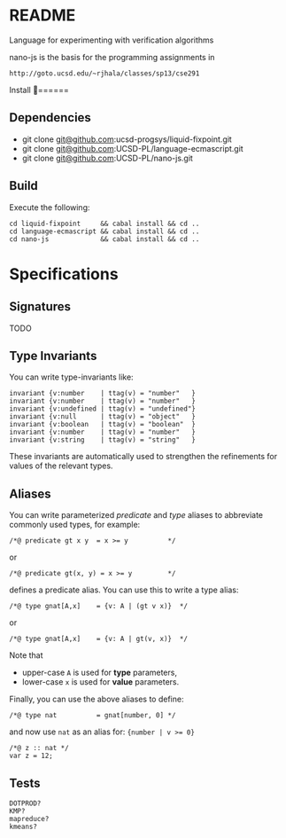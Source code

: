 README
=======

Language for experimenting with verification algorithms

nano-js is the basis for the programming assignments in 

    http://goto.ucsd.edu/~rjhala/classes/sp13/cse291


Install
======

Dependencies
------------

* git clone git@github.com:ucsd-progsys/liquid-fixpoint.git 
* git clone git@github.com:UCSD-PL/language-ecmascript.git
* git clone git@github.com:UCSD-PL/nano-js.git

Build
-----

Execute the following:

    cd liquid-fixpoint     && cabal install && cd ..
    cd language-ecmascript && cabal install && cd ..
    cd nano-js             && cabal install && cd ..

Specifications
==============

Signatures
----------

TODO


Type Invariants
---------------

You can write type-invariants like:

    invariant {v:number    | ttag(v) = "number"   }
    invariant {v:number    | ttag(v) = "number"   }
    invariant {v:undefined | ttag(v) = "undefined"}
    invariant {v:null      | ttag(v) = "object"   }
    invariant {v:boolean   | ttag(v) = "boolean"  }  
    invariant {v:number    | ttag(v) = "number"   } 
    invariant {v:string    | ttag(v) = "string"   } 

These invariants are automatically used to strengthen the refinements
for values of the relevant types.

Aliases
-------

You can write parameterized *predicate* and *type* aliases to abbreviate
commonly used types, for example:

    /*@ predicate gt x y  = x >= y          */

or
   
    /*@ predicate gt(x, y) = x >= y         */

defines a predicate alias. You can use this to write a type alias:

    /*@ type gnat[A,x]    = {v: A | (gt v x)}  */

or 
    
    /*@ type gnat[A,x]    = {v: A | gt(v, x)}  */

Note that 

* upper-case `A` is used for **type**  parameters,
* lower-case `x` is used for **value** parameters.

Finally, you can use the above aliases to define:

    /*@ type nat          = gnat[number, 0] */

and now use `nat` as an alias for: `{number | v >= 0}`

    /*@ z :: nat */
    var z = 12;


Tests
-----

    DOTPROD?
    KMP?
    mapreduce?
    kmeans?

